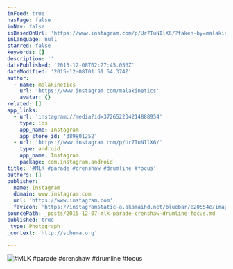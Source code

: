 ```yaml
---
inFeed: true
hasPage: false
inNav: false
isBasedOnUrl: 'https://www.instagram.com/p/Ur7TuNIlX6/?taken-by=malakinetics'
inLanguage: null
starred: false
keywords: []
description: ''
datePublished: '2015-12-08T02:27:45.056Z'
dateModified: '2015-12-08T01:51:54.374Z'
author:
  - name: malakinetics
    url: 'https://www.instagram.com/malakinetics'
    avatar: {}
related: []
app_links:
  - url: 'instagram://media?id=372652234214888954'
    type: ios
    app_name: Instagram
    app_store_id: '389801252'
  - url: 'https://www.instagram.com/p/Ur7TuNIlX6/'
    type: android
    app_name: Instagram
    package: com.instagram.android
title: '#MLK #parade #crenshaw #drumline #focus'
authors: []
publisher:
  name: Instagram
  domain: www.instagram.com
  url: 'https://www.instagram.com'
  favicon: 'https://instagramstatic-a.akamaihd.net/bluebar/e20554e/images/ico/favicon.ico'
sourcePath: _posts/2015-12-07-mlk-parade-crenshaw-drumline-focus.md
published: true
_type: Photograph
_context: 'http://schema.org'

---
```

![#MLK #parade #crenshaw #drumline #focus](https://s3-us-west-2.amazonaws.com/the-grid-img/p/4409b6b07e4cd16f1c1c0c6cd7df1a8c2b753979.jpg)